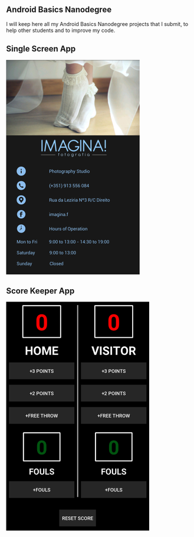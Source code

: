 ## Android Basics Nanodegree

I will keep here all my Android Basics Nanodegree projects that I submit, to help other students and to improve my code.

## Single Screen App
![Image](https://github.com/fabiotp91/Android-Basics-Nanodegree/blob/master/singlescreen.png)

## Score Keeper App
![Image](https://github.com/fabiotp91/Android-Basics-Nanodegree/blob/master/scorekeeper.png)



